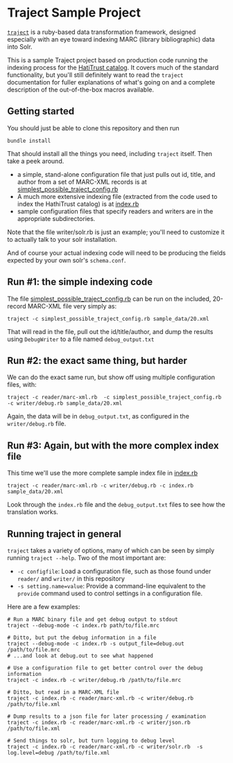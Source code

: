 # Traject Sample Project

[`traject`](http://github.com/traject-project/traject/) is a ruby-based data transformation framework, designed
especially with an eye toward indexing MARC (library bibliographic) data into Solr.

This is a sample Traject project based on production code running the
indexing process for the [HatiTrust
catalog](http://www.hathitrust.org/). It covers much of the standard
functionality, but you'll still definitely want to read the `traject`
documentation for fuller explanations of what's going on and a
complete description of the out-of-the-box macros available.


## Getting started

You should just be able to clone this repository and then run

```
bundle install
```

That should install all the things you need, including `traject` itself. Then take a peek around.

* a simple, stand-alone configuration file that just pulls out id, title, and author from a set of MARC-XML records is at [simplest_possible_traject_config.rb](simplest_possible_traject_config.rb)
* A much more extensive indexing file (extracted from the code used to index the HathiTrust catalog) is at [index.rb](index.rb)
* sample configuration files that specify readers and writers are in the appropriate subdirectories.

Note that the file writer/solr.rb is just an example; you'll need to
customize it to actually talk to your solr installation.

And of course your actual indexing code will need to be producing the fields
expected by your own solr's `schema.conf`.


## Run #1: the simple indexing code

The file [simplest_possible_traject_config.rb](blob/master/simplest_possible_traject_config.rb) can be run on the included, 20-record MARC-XML file very simply as:

```
traject -c simplest_possible_traject_config.rb sample_data/20.xml 
```

That will read in the file, pull out the id/title/author, and dump the results using `DebugWriter` to a file named `debug_output.txt`

## Run #2: the exact same thing, but harder

We can do the exact same run, but show off using multiple configuration files, with:

```
traject -c reader/marc-xml.rb  -c simplest_possible_traject_config.rb -c writer/debug.rb sample_data/20.xml
```

Again, the data will be in `debug_output.txt`, as configured in the `writer/debug.rb` file.

## Run #3: Again, but with the more complex index file

This time we'll use the more complete sample index file in [index.rb](blob/master/index.rb)

```
traject -c reader/marc-xml.rb -c writer/debug.rb -c index.rb sample_data/20.xml
```

Look through the `index.rb` file and the `debug_output.txt` files to see how the translation works.

## Running traject in general

`traject` takes a variety of options, many of which can be seen by simply running `traject --help`. Two of the most important are:

* `-c configfile`: Load a configuration file, such as those found under `reader/` and `writer/` in this repository
* `-s setting.name=value`: Provide a command-line equivalent to the `provide` command used to control settings in a configuration file.

Here are a few examples:

```
# Run a MARC binary file and get debug output to stdout
traject --debug-mode -c index.rb path/to/file.mrc

# Ditto, but put the debug information in a file
traject --debug-mode -c index.rb -s output_file=debug.out /path/to/file.mrc
# ...and look at debug.out to see what happened

# Use a configuration file to get better control over the debug information
traject -c index.rb -c writer/debug.rb /path/to/file.mrc

# Ditto, but read in a MARC-XML file
traject -c index.rb -c reader/marc-xml.rb -c writer/debug.rb /path/to/file.xml

# Dump results to a json file for later processing / examination
traject -c index.rb -c reader/marc-xml.rb -c writer/json.rb /path/to/file.xml

# Send things to solr, but turn logging to debug level
traject -c index.rb -c reader/marc-xml.rb -c writer/solr.rb  -s log.level=debug /path/to/file.xml

```

